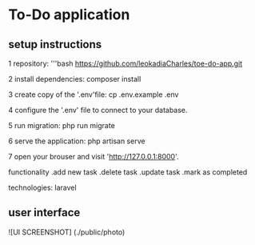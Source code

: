 # To-Do application
## setup instructions
1 repository:
'''bash
 https://github.com/leokadiaCharles/toe-do-app.git
 
 2 install dependencies:
 composer install

 3 create copy of the '.env'file:
  cp .env.example .env

  4 configure the '.env' file to connect to your database.
  
  5 run migration:
  php run migrate

  6 serve the application:
  php artisan serve

  7 open your brouser and visit
  'http://127.0.0.1:8000'.

  functionality
  .add new task
  .delete task
  .update task
  .mark as completed
  

  technologies:
  laravel

  ## user interface

  ![UI SCREENSHOT] (./public/photo)


  